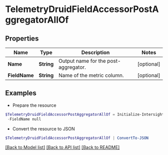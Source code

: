 # TelemetryDruidFieldAccessorPostAggregatorAllOf
## Properties

Name | Type | Description | Notes
------------ | ------------- | ------------- | -------------
**Name** | **String** | Output name for the post-aggregator. | [optional] 
**FieldName** | **String** | Name of the metric column. | [optional] 

## Examples

- Prepare the resource
```powershell
$TelemetryDruidFieldAccessorPostAggregatorAllOf = Initialize-IntersightTelemetryDruidFieldAccessorPostAggregatorAllOf  -Name null `
 -FieldName null
```

- Convert the resource to JSON
```powershell
$TelemetryDruidFieldAccessorPostAggregatorAllOf | ConvertTo-JSON
```

[[Back to Model list]](../README.md#documentation-for-models) [[Back to API list]](../README.md#documentation-for-api-endpoints) [[Back to README]](../README.md)

